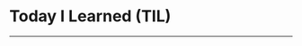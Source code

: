 # Today I Learned (TIL)

---

<!-- - ### [Algorithm](https://github.com/ParkSangBong/TIL/tree/main/Algorithm)

- ### [Common](https://github.com/ParkSangBong/TIL/tree/main/Common)

- ### [Database](https://github.com/ParkSangBong/TIL/tree/main/Database)

- ### [JavaScript](https://github.com/ParkSangBong/TIL/tree/main/Javascript)

- ### [TypeScript](https://github.com/ParkSangBong/TIL/tree/main/Typescript)

- ### [React](https://github.com/ParkSangBong/TIL/tree/main/React)

- ### [Node.js](https://github.com/ParkSangBong/TIL/tree/main/NodeJS)

- ### [Express.js](https://github.com/ParkSangBong/TIL/tree/main/Express.js)

- ### [Sequelize](https://github.com/ParkSangBong/TIL/tree/main/Sequelize)

- ### [NestJS](https://github.com/ParkSangBong/TIL/tree/main/NestJS)

- ### [TypeORM](https://github.com/ParkSangBong/TIL/tree/main/TypeORM) -->
